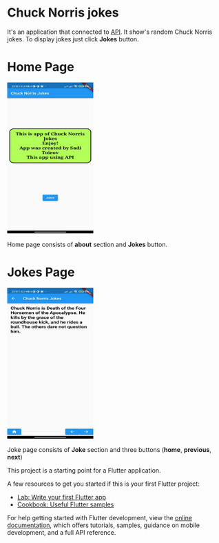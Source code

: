 # Chuck Norris jokes

It's an application that connected to [API](https://chucknorris.io). It show's random Chuck Norris jokes. To display jokes just click **Jokes** button.


# Home Page

<img alt="alt-text" height="350" src="./assets/home_screen.jpg" title="home screen" width="200"/>

Home page consists of **about** section and **Jokes** button.


# Jokes Page

<img alt="alt-text" height="350" src="./assets/joke_screen.jpg" title="home screen" width="200"/>

Joke page consists of **Joke** section and three buttons (**home**, **previous**, **next**)
 

This project is a starting point for a Flutter application.

A few resources to get you started if this is your first Flutter project:

- [Lab: Write your first Flutter app](https://docs.flutter.dev/get-started/codelab)
- [Cookbook: Useful Flutter samples](https://docs.flutter.dev/cookbook)

For help getting started with Flutter development, view the
[online documentation](https://docs.flutter.dev/), which offers tutorials,
samples, guidance on mobile development, and a full API reference.
